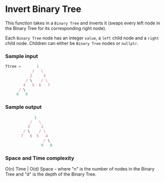 # Invert Binary Tree

This function takes in a `Binary Tree` and inverts it (swaps every left node in the Binary Tree for its corresponding right node).

Each `Binary Tree` node has an integer `value`, a `left` child node and a `right` child node. Children can either be `Binary Tree` nodes or `nullptr`.

### Sample input
```javascript
Ttree =       1
            /   \
           2     3
         / \    / \
        4   5  6   7
      / \   
     8   9  
```
### Sample output
 ```javascript
              1
            /   \
           3     2
         / \    / \
        7   6  5   4
                  / \   
                 9   8  
```
 ### Space and Time complexity
O(n) Time | O(d) Space - where "n" is the number of nodes in the Binary Tree and "d" is the depth of the Binary Tree.
